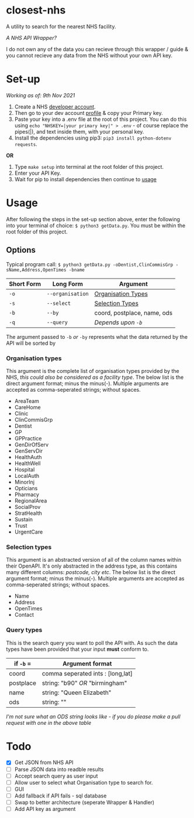 # closest-nhs

A utility to search for the nearest NHS facility.

_A NHS API Wrapper?_

I do not own any of the data you can recieve through this wrapper / guide & you cannot recieve any data from the NHS without your own API key.

# Set-up

_Working as of: 9th Nov 2021_

1. Create a NHS [developer account](https://developer.api.nhs.uk/register).
2. Then go to your dev account [profile](https://developer.api.nhs.uk/profile) & copy your Primary key.
3. Paste your key into a .env file at the root of this project. You can do this using `echo "NHSKEY=|your primary key|" > .env` - of course replace the pipes(|), and text inside them, with your personal key.
4. Install the dependencies using pip3: `pip3 install python-dotenv requests`.

**OR**

1. Type `make setup` into terminal at the root folder of this project.
2. Enter your API Key.
3. Wait for pip to install dependencies then continue to [usage](#usage)

# Usage

After following the steps in the set-up section above, enter the following into your terminal of choice:
`$ python3 getData.py`.
You must be within the root folder of this project.

## Options

Typical program call: `$ python3 getData.py -oDentist,ClinCommisGrp -sName,Address,OpenTimes -bname`

| Short Form | Long Form        | Argument                                    |
| ---------- | ---------------- | ------------------------------------------- |
| `-o`       | `--organisation` | [Organisation Types](###Organisation-types) |
| `-s`       | `--select`       | [Selection Types](###Selection-types)       |
| `-b`       | `--by`           | coord, postplace, name, ods                 |
| `-q`       | `--query`        | _Depends upon `-b`_                         |

The argument passed to `-b` _or_ `-by` represents what the data returned by the API will be sorted by

### Organisation types

This argument is the complete list of organisation types provided by the NHS, _this could also be considered as a facility type_.
The below list is the direct argument format; minus the minus(-).
Multiple arguments are accepted as comma-seperated strings; without spaces.

- AreaTeam
- CareHome
- Clinic
- ClinCommisGrp
- Dentist
- GP
- GPPractice
- GenDirOfServ
- GenServDir
- HealthAuth
- HealthWell
- Hospital
- LocalAuth
- MinorInj
- Opticians
- Pharmacy
- RegionalArea
- SocialProv
- StratHealth
- Sustain
- Trust
- UrgentCare

### Selection types

This argument is an abstracted version of all of the column names within their OpenAPI.
It's only abstracted in the address type, as this contains many different columns: _postcode, city etc_.
The below list is the direct argument format; minus the minus(-).
Multiple arguments are accepted as comma-seperated strings; without spaces.

- Name
- Address
- OpenTimes
- Contact

### Query types

This is the search query you want to poll the API with.
As such the data types have been provided that your input **must** conform to.

| if `-b` = | Argument format                   |
| --------- | --------------------------------- |
| coord     | comma seperated ints : [long,lat] |
| postplace | string: "b90" _OR_ "birmingham"   |
| name      | string: "Queen Elizabeth"         |
| ods       | string: ""                        |

_I'm not sure what an ODS string looks like - if you do please make a pull request with one in the above table_

# Todo

- [x] Get JSON from NHS API
- [ ] Parse JSON data into readble results
- [ ] Accept search query as user input
- [ ] Allow user to select what Organisation type to search for.
- [ ] GUI
- [ ] Add fallback if API fails - sql database
- [ ] Swap to better architecture (seperate Wrapper & Handler)
- [ ] Add API key as argument
